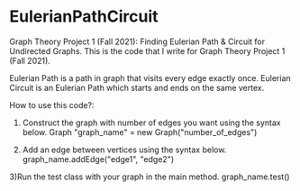 # EulerianPathCircuit

Graph Theory Project 1 (Fall 2021): Finding Eulerian Path & Circuit for Undirected Graphs.
This is the code that I write for Graph Theory Project 1 (Fall 2021).

Eulerian Path is a path in graph that visits every edge exactly once. 
Eulerian Circuit is an Eulerian Path which starts and ends on the same vertex. 

How to use this code?:
1) Construct the graph with number of edges you want using the syntax below.
    Graph "graph_name" = new Graph("number_of_edges")
    
2) Add an edge between vertices using the syntax below.
    graph_name.addEdge("edge1", "edge2")
    
3)Run the test class with your graph in the main method.
    graph_name.test()
